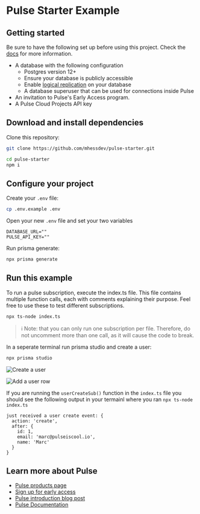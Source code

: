 # Pulse Starter Example

## Getting started

Be sure to have the following set up before using this project. Check the [docs](https://pris.ly/pulse-docs) for more information.

-   A database with the following configuration
    -   Postgres version 12+
    -   Ensure your database is publicly accessible
    -   Enable [logical replication](https://www.postgresql.org/docs/current/logical-replication-quick-setup.html) on your database
    -   A database superuser that can be used for connections inside Pulse
-   An invitation to Pulse's Early Access program.
-   A Pulse Cloud Projects API key

## Download and install dependencies

Clone this repository:

```bash
git clone https://github.com/mhessdev/pulse-starter.git
```

```bash
cd pulse-starter
npm i
```

## Configure your project

Create your `.env` file:

```bash
cp .env.example .env
```

Open your new `.env` file and set your two variables

```text
DATABASE_URL=""
PULSE_API_KEY=""
```

Run prisma generate:

```bash
npx prisma generate
```

## Run this example

To run a pulse subscription, execute the index.ts file. This file contains multiple function calls, each with comments explaining their purpose. Feel free to use these to test different subscriptions.

```bash
npx ts-node index.ts
```

> ℹ️ Note: that you can only run one subscription per file. Therefore, do not uncomment more than one call, as it will cause the code to break.

In a seperate terminal run prisma studio and create a user:

```bash
npx prisma studio
```

![Create a user](https://prismaio.notion.site/image/https%3A%2F%2Fs3-us-west-2.amazonaws.com%2Fsecure.notion-static.com%2F2b50f40d-84a8-42c8-8fd4-139571eaf838%2FScreenshot_2023-06-06_at_3.31.03_PM.png?id=416636c3-5f8f-430a-9ebe-6ec8e9faa708&table=block&spaceId=4835b259-702e-40fc-a59e-e46c06095210&width=2000&userId=&cache=v2)

![Add a user row](https://prismaio.notion.site/image/https%3A%2F%2Fs3-us-west-2.amazonaws.com%2Fsecure.notion-static.com%2F562e88e4-6881-40f4-bb28-9c3594bf84ea%2FScreenshot_2023-06-06_at_3.33.36_PM.png?id=3b0dce12-9140-4b16-841b-eff302000921&table=block&spaceId=4835b259-702e-40fc-a59e-e46c06095210&width=2000&userId=&cache=v2)

If you are running the `userCreateSub()` function in the `index.ts` file you should see the following output in your termainl where you ran `npx ts-node index.ts`

```
just received a user create event: {
  action: 'create',
  after: {
    id: 1,
    email: 'marc@pulseiscool.io',
    name: 'Marc'
  }
}
```

## Learn more about Pulse

-   [Pulse products page](https://www.prisma.io/data-platform/pulse)
-   [Sign up for early access](https://prisma-data.typeform.com/to/K3fQej6J)
-   [Pulse introduction blog post](https://www.prisma.io/blog/introducing-pulse-jtu4UPC8ujy4)
-   [Pulse Documentation](https://pris.ly/pulse-docs)
